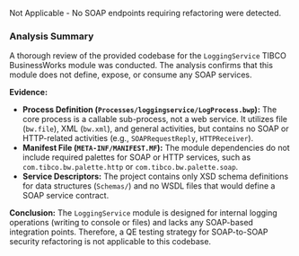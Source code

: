 Not Applicable - No SOAP endpoints requiring refactoring were detected.

### Analysis Summary

A thorough review of the provided codebase for the `LoggingService` TIBCO BusinessWorks module was conducted. The analysis confirms that this module does not define, expose, or consume any SOAP services.

**Evidence:**
*   **Process Definition (`Processes/loggingservice/LogProcess.bwp`):** The core process is a callable sub-process, not a web service. It utilizes file (`bw.file`), XML (`bw.xml`), and general activities, but contains no SOAP or HTTP-related activities (e.g., `SOAPRequestReply`, `HTTPReceiver`).
*   **Manifest File (`META-INF/MANIFEST.MF`):** The module dependencies do not include required palettes for SOAP or HTTP services, such as `com.tibco.bw.palette.http` or `com.tibco.bw.palette.soap`.
*   **Service Descriptors:** The project contains only XSD schema definitions for data structures (`Schemas/`) and no WSDL files that would define a SOAP service contract.

**Conclusion:**
The `LoggingService` module is designed for internal logging operations (writing to console or files) and lacks any SOAP-based integration points. Therefore, a QE testing strategy for SOAP-to-SOAP security refactoring is not applicable to this codebase.